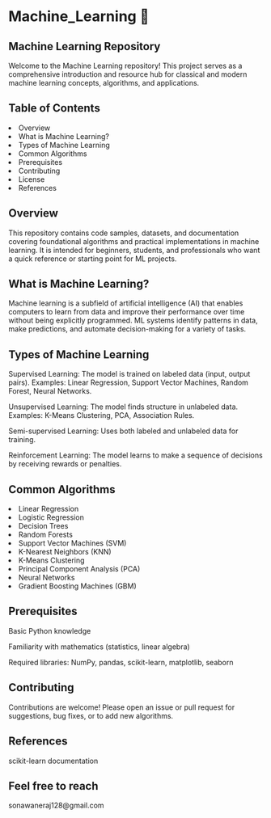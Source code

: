 # Machine_Learning 🚀

## Machine Learning Repository
<p>Welcome to the Machine Learning repository! This project serves as a comprehensive introduction and resource hub for classical and modern machine learning concepts, algorithms, and applications.</p>

## Table of Contents
<li>Overview</li>
<li>What is Machine Learning?</li>
<li>Types of Machine Learning</li>
<li>Common Algorithms</li>
<li>Prerequisites</li>
<li>Contributing</li>
<li>License</li>
<li>References</li>

## Overview
<p>This repository contains code samples, datasets, and documentation covering foundational algorithms and practical implementations in machine learning. It is intended for beginners, students, and professionals who want a quick reference or starting point for ML projects.</p>

## What is Machine Learning?
Machine learning is a subfield of artificial intelligence (AI) that enables computers to learn from data and improve their performance over time without being explicitly programmed. ML systems identify patterns in data, make predictions, and automate decision-making for a variety of tasks.

## Types of Machine Learning
<p>Supervised Learning: The model is trained on labeled data (input, output pairs). Examples: Linear Regression, Support Vector Machines, Random Forest, Neural Networks.</p>
<p>Unsupervised Learning: The model finds structure in unlabeled data. Examples: K-Means Clustering, PCA, Association Rules.</p>
<p>Semi-supervised Learning: Uses both labeled and unlabeled data for training.</p>
<p>Reinforcement Learning: The model learns to make a sequence of decisions by receiving rewards or penalties.</p>

## Common Algorithms
<li>Linear Regression</li>
<li>Logistic Regression</li>
<li>Decision Trees</li>
<li>Random Forests</li>
<li>Support Vector Machines (SVM)</li>
<li>K-Nearest Neighbors (KNN)</li>
<li>K-Means Clustering</li>
<li>Principal Component Analysis (PCA)</li>
<li>Neural Networks</li>
<li>Gradient Boosting Machines (GBM)</li>

## Prerequisites
<p>Basic Python knowledge</p>
<p>Familiarity with mathematics (statistics, linear algebra)</p>
<p>Required libraries: NumPy, pandas, scikit-learn, matplotlib, seaborn</p>

## Contributing
<p>Contributions are welcome! Please open an issue or pull request for suggestions, bug fixes, or to add new algorithms.</p>

## References
scikit-learn documentation

## Feel free to reach
<p>sonawaneraj128@gmail.com</p>


